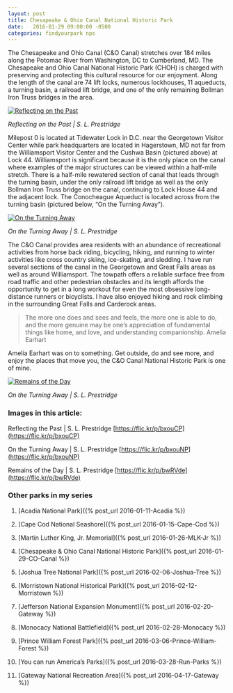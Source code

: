 ```yaml
---
layout: post
title: Chesapeake & Ohio Canal National Historic Park
date:   2016-01-29 09:00:00 -0500
categories: findyourpark nps
---
```


The Chesapeake and Ohio Canal (C&O Canal) stretches over 184 miles along the Potomac River from Washington, DC to Cumberland, MD. The Chesapeake and Ohio Canal National Historic Park (CHOH) is charged with preserving and protecting this cultural resource for our enjoyment. Along the length of the canal are 74 lift locks, numerous lockhouses, 11 aqueducts, a turning basin, a railroad lift bridge, and one of the only remaining Bollman Iron Truss bridges in the area.

[![Reflecting on the Past](https://c2.staticflickr.com/8/7187/6918767847_1b3811ecb4_b.jpg)](https://c2.staticflickr.com/8/7187/6918767847_1b3811ecb4_b.jpg)

<cite>Reflecting on the Past | S. L. Prestridge</cite>

Milepost 0 is located at Tidewater Lock in D.C. near the Georgetown Visitor Center while park headquarters are located in Hagerstown, MD not far from the Williamsport Visitor Center and the Cushwa Basin (pictured above) at Lock 44. Williamsport is significant because it is the only place on the canal where examples of the major structures can be viewed within a half-mile stretch. There is a half-mile rewatered section of canal that leads through the turning basin, under the only railroad lift bridge as well as the only Bollman Iron Truss bridge on the canal, continuing to Lock House 44 and the adjacent lock. The Conocheague Aqueduct is located across from the turning basin (pictured below, “On the Turning Away”).

[![On the Turning Away](https://c2.staticflickr.com/8/7055/6918768427_98ef5d2ae9_b.jpg)](https://c2.staticflickr.com/8/7055/6918768427_98ef5d2ae9_b.jpg)

<cite>On the Turning Away | S. L. Prestridge</cite>

The C&O Canal provides area residents with an abundance of recreational activities from horse back riding, bicycling, hiking, and running to winter activities like cross country skiing, ice-skating, and sledding. I have run several sections of the canal in the Georgetown and Great Falls areas as well as around Williamsport. The towpath offers a reliable surface free from road traffic and other pedestrian obstacles and its length affords the opportunity to get in a long workout for even the most obsessive long-distance runners or bicyclists. I have also enjoyed hiking and rock climbing in the surrounding Great Falls and Carderock areas.

>The more one does and sees and feels, the more one is able to do, and the more genuine may be one’s appreciation of fundamental things like home, and love, and understanding companionship.
Amelia Earhart

Amelia Earhart was on to something. Get outside, do and see more, and enjoy the places that move you, the C&O Canal National Historic Park is one of mine.

[![Remains of the Day](https://c2.staticflickr.com/8/7187/6912802049_42294ca2ff_b.jpg)](https://c2.staticflickr.com/8/7187/6912802049_42294ca2ff_b.jpg)

<cite>On the Turning Away | S. L. Prestridge</cite>


### Images in this article:

Reflecting the Past | S. L. Prestridge
[https://flic.kr/p/bxouCP](https://flic.kr/p/bxouCP)

On the Turning Away | S. L. Prestridge
[https://flic.kr/p/bxouNP](https://flic.kr/p/bxouNP)

Remains of the Day | S. L. Prestridge
[https://flic.kr/p/bwRVde](https://flic.kr/p/bwRVde)


### Other parks in my series

1. [Acadia National Park]({% post_url 2016-01-11-Acadia %})

2. [Cape Cod National Seashore]({% post_url 2016-01-15-Cape-Cod %})

3. [Martin Luther King, Jr. Memorial]({% post_url 2016-01-26-MLK-Jr %})

4. [Chesapeake & Ohio Canal National Historic Park]({% post_url 2016-01-29-CO-Canal %})

5. [Joshua Tree National Park]({% post_url 2016-02-06-Joshua-Tree %})

6. [Morristown National Historical Park]({% post_url 2016-02-12-Morristown %})

7. [Jefferson National Expansion Monument]({% post_url 2016-02-20-Gateway %})

8. [Monocacy National Battlefield]({% post_url 2016-02-28-Monocacy %})

9. [Prince William Forest Park]({% post_url 2016-03-06-Prince-William-Forest %})

10. [You can run America’s Parks]({% post_url 2016-03-28-Run-Parks %})

11. [Gateway National Recreation Area]({% post_url 2016-04-17-Gateway %})
